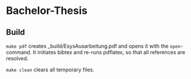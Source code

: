 Bachelor-Thesis
===============

Build
-----

`make pdf` creates _build/EsysAusarbeitung.pdf and opens it with the `open`-command. It initiates bibtex and re-runs pdflatex, so that all references are resolved.

`make clean` clears all temporary files.